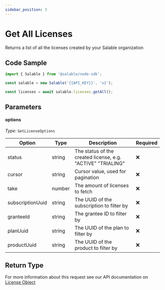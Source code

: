 ```yaml
---
sidebar_position: 3
---
```


# Get All Licenses

Returns a list of all the licenses created by your Salable organization

## Code Sample

```typescript
import { Salable } from '@salable/node-sdk';

const salable = new Salable('{{API_KEY}}', 'v2');

const licenses = await salable.licenses.getAll();
```

## Parameters

#### options

_Type:_ `GetLicenseOptions`

| Option           | Type   | Description                                                 | Required |
| ---------------- |--------| ----------------------------------------------------------- | -------- |
| status           | string | The status of the created license, e.g. "ACTIVE" "TRIALING" | ❌        |
| cursor           | string | Cursor value, used for pagination                           | ❌        |
| take             | number | The amount of licenses to fetch                             | ❌        |
| subscriptionUuid | string | The UUID of the subscription to filter by                   | ❌        |
| granteeId        | string | The grantee ID to filter by                                 | ❌        |
| planUuid         | string | The UUID of the plan to filter by                           | ❌        |
| productUuid      | string | The UUID of the product to filter by                        | ❌        |

## Return Type

For more information about this request see our API documentation on [License Object](https://docs.salable.app/api/v2#tag/Licenses/operation/getLicenseByUuid)
